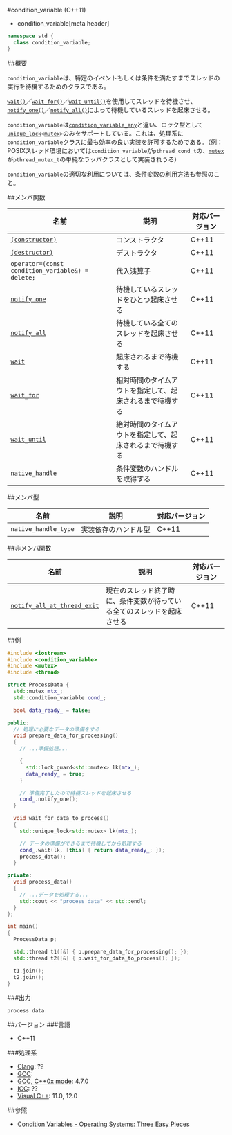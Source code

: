#condition_variable (C++11)
* condition_variable[meta header]

```cpp
namespace std {
  class condition_variable;
}
```

##概要

`condition_variable`は、特定のイベントもしくは条件を満たすまでスレッドの実行を待機するためのクラスである。

[`wait()`](./condition_variable/wait.md)／[`wait_for()`](./condition_variable/wait_for.md)／[`wait_until()`](./condition_variable/wait_until.md)を使用してスレッドを待機させ、[`notify_one()`](./condition_variable/notify_one.md)／[`notify_all()`](./condition_variable/notify_all.md)によって待機しているスレッドを起床させる。

`condition_variable`は[`condition_variable_any`](/reference/condition_variable/condition_variable_any.md)と違い、ロック型として[`unique_lock`](/reference/mutex/unique_lock.md)`<`[`mutex`](/reference/mutex/mutex.md)`>`のみをサポートしている。これは、処理系に`condition_variable`クラスに最も効率の良い実装を許可するためである。（例：POSIXスレッド環境においては`condition_variable`が`pthread_cond_t`の、[`mutex`](/reference/mutex/mutex.md)が`pthread_mutex_t`の単純なラッパクラスとして実装されうる）


`condition_variable`の適切な利用については、[条件変数の利用方法](/article/lib/how_to_use_cv.md)も参照のこと。


##メンバ関数

| 名前 | 説明 | 対応バージョン |
|---------------------------------------------------------------|----------------------------------------------------------|-------|
| [`(constructor)`](./condition_variable/op_constructor.md) | コンストラクタ | C++11 |
| [`(destructor)`](./condition_variable/op_destructor.md) | デストラクタ | C++11 |
| `operator=(const condition_variable&) = delete;`              | 代入演算子 | C++11 |
| [`notify_one`](./condition_variable/notify_one.md)            | 待機しているスレッドをひとつ起床させる | C++11 |
| [`notify_all`](./condition_variable/notify_all.md)            | 待機している全てのスレッドを起床させる | C++11 |
| [`wait`](./condition_variable/wait.md)                        | 起床されるまで待機する | C++11 |
| [`wait_for`](./condition_variable/wait_for.md)                | 相対時間のタイムアウトを指定して、起床されるまで待機する | C++11 |
| [`wait_until`](./condition_variable/wait_until.md)            | 絶対時間のタイムアウトを指定して、起床されるまで待機する | C++11 |
| [`native_handle`](./condition_variable/native_handle.md)      | 条件変数のハンドルを取得する | C++11 |


##メンバ型

| 名前 | 説明 | 対応バージョン |
|----------------------|----------------------|-------|
| `native_handle_type` | 実装依存のハンドル型 | C++11 |


##非メンバ関数

| 名前 | 説明 | 対応バージョン |
|----------------------------------------------------------------------------------|------------------------------------------------------------------------|-------|
| [`notify_all_at_thread_exit`](./condition_variable/notify_all_at_thread_exit.md) | 現在のスレッド終了時に、条件変数が待っている全てのスレッドを起床させる | C++11 |


##例
```cpp
#include <iostream>
#include <condition_variable>
#include <mutex>
#include <thread>

struct ProcessData {
  std::mutex mtx_;
  std::condition_variable cond_;

  bool data_ready_ = false;

public:
  // 処理に必要なデータの準備をする
  void prepare_data_for_processing()
  {
    // ...準備処理...

    {
      std::lock_guard<std::mutex> lk(mtx_);
      data_ready_ = true;
    }

    // 準備完了したので待機スレッドを起床させる
    cond_.notify_one();
  }

  void wait_for_data_to_process()
  {
    std::unique_lock<std::mutex> lk(mtx_);

    // データの準備ができるまで待機してから処理する
    cond_.wait(lk, [this] { return data_ready_; });
    process_data();
  }

private:
  void process_data()
  {
    // ...データを処理する...
    std::cout << "process data" << std::endl;
  }
};

int main()
{
  ProcessData p;

  std::thread t1([&] { p.prepare_data_for_processing(); });
  std::thread t2([&] { p.wait_for_data_to_process(); });

  t1.join();
  t2.join();
}
```

###出力
```
process data
```

##バージョン
###言語
- C++11

###処理系
- [Clang](/implementation.md#clang): ??
- [GCC](/implementation.md#gcc): 
- [GCC, C++0x mode](/implementation.md#gcc): 4.7.0
- [ICC](/implementation.md#icc): ??
- [Visual C++](/implementation.md#visual_cpp): 11.0, 12.0


##参照
- [Condition Variables - Operating Systems: Three Easy Pieces](http://pages.cs.wisc.edu/~remzi/OSTEP/threads-cv.pdf)

